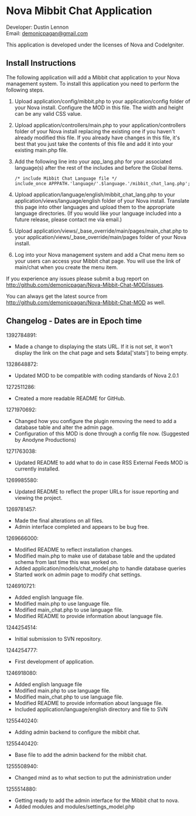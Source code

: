 Nova Mibbit Chat Application
============================
Developer: Dustin Lennon<br />
Email: <demonicpagan@gmail.com>

This application is developed under the licenses of Nova and CodeIgniter.

Install Instructions
--------------------
The following application will add a Mibbit chat application to your Nova management system. To install this
application you need to perform the following steps.

1. Upload application/config/mibbit.php to your application/config folder of your Nova install. Configure the 
MOD in this file. The width and height can be any valid CSS value.

2. Upload application/controllers/main.php to your application/controllers folder of your Nova install replacing 
the existing one if you haven't already modified this file. If you already have changes in this file, it's best 
that you just take the contents of this file and add it into your existing main.php file.

3. Add the following line into your app_lang.php for your associated language(s) after the rest of the includes 
and before the Global items.

	`/* include Mibbit Chat Language file */`<br />
	`include_once APPPATH.'language/'.$language.'/mibbit_chat_lang.php';`

4. Upload application/language/english/mibbit_chat_lang.php to your 
application/views/language/english folder of your Nova install. Translate this page into other languages and upload
them to the appropriate language directories. (If you would like your language included into a future release, 
please contact me via email.)

5. Upload application/views/_base_override/main/pages/main_chat.php to your
application/views/_base_override/main/pages folder of your Nova install.

6. Log into your Nova management system and add a Chat menu item so your users can access your Mibbit chat page.
You will use the link of main/chat when you create the menu item.

If you experience any issues please submit a bug report on 
<http://github.com/demonicpagan/Nova-Mibbit-Chat-MOD/issues>.

You can always get the latest source from <http://github.com/demonicpagan/Nova-Mibbit-Chat-MOD> as well.

Changelog - Dates are in Epoch time
-----------------------------------
1392784891:

*	Made a change to displaying the stats URL. If it is not set, it won't display the link on the chat page and sets $data['stats'] to being empty.

1328648872:

*	Updated MOD to be compatible with coding standards of Nova 2.0.1

1272511286:

*	Created a more readable README for GitHub.

1271970692:

*	Changed how you configure the plugin removing the need to add a database table and alter the admin page.
*	Configuration of this MOD is done through a config file now. (Suggested by Anodyne Productions)

1271763038:

*	Updated README to add what to do in case RSS External Feeds MOD is currently installed.

1269985580:

*	Updated README to reflect the proper URLs for issue reporting and viewing the project.

1269781457:

*	Made the final alterations on all files.
*	Admin interface completed and appears to be bug free.

1269666000:

*	Modified README to reflect installation changes.
*	Modified main.php to make use of database table and the updated schema from last time this was worked on.
*	Added application/models/chat_model.php to handle database queries
*	Started work on admin page to modify chat settings.

1246910721:

*	Added english language file.
*	Modified main.php to use language file.
*	Modified main_chat.php to use language file.
*	Modified README to provide information about language file.

1244254514:

*	Initial submission to SVN repository.

1244254777:

*	First development of application.

1246918080:

*	Added english language file
*	Modified main.php to use language file.
*	Modified main_chat.php to use language file.
*	Modified README to provide information about language file.
*	Included application/language/english directory and file to SVN

1255440240:

*	Adding admin backend to configure the mibbit chat.

1255440420:

*	Base file to add the admin backend for the mibbit chat.

1255508940:

*	Changed mind as to what section to put the administration under

1255514880:

*	Getting ready to add the admin interface for the Mibbit chat to nova.
*	Added modules and modules/settings_model.php